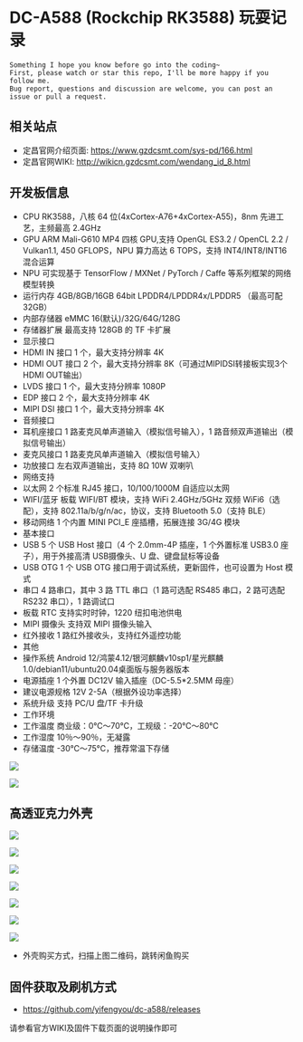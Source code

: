 # DC-A588 (Rockchip RK3588) 玩耍记录

```
Something I hope you know before go into the coding~
First, please watch or star this repo, I'll be more happy if you follow me.
Bug report, questions and discussion are welcome, you can post an issue or pull a request.
```

## 相关站点

* 定昌官网介绍页面: <https://www.gzdcsmt.com/sys-pd/166.html>
* 定昌官网WIKI: <http://wikicn.gzdcsmt.com/wendang_id_8.html>

## 开发板信息

- CPU	RK3588，八核 64 位(4xCortex-A76+4xCortex-A55)，8nm 先进工艺，主频最高 2.4GHz
- GPU	ARM Mali-G610 MP4 四核 GPU,支持 OpenGL ES3.2 / OpenCL 2.2 / Vulkan1.1, 450 GFLOPS，NPU 算力高达 6 TOPS，支持 INT4/INT8/INT16 混合运算
- NPU	可实现基于 TensorFlow / MXNet / PyTorch / Caffe 等系列框架的网络模型转换
- 运行内存	4GB/8GB/16GB 64bit LPDDR4/LPDDR4x/LPDDR5 （最高可配 32GB）
- 内部存储器	eMMC 16(默认)/32G/64G/128G
- 存储器扩展	最高支持 128GB 的 TF 卡扩展
- 显示接口	
- HDMI IN 接口	1 个，最大支持分辨率 4K
- HDMI OUT 接口	2 个，最大支持分辨率 8K（可通过MIPIDSI转接板实现3个HDMI OUT输出）
- LVDS 接口	1 个，最大支持分辨率 1080P
- EDP 接口	2 个，最大支持分辨率 4K
- MIPI DSI 接口	1 个，最大支持分辨率 4K
- 音频接口	
- 耳机座接口	1 路麦克风单声道输入（模拟信号输入），1 路音频双声道输出（模拟信号输出）
- 麦克风接口	1 路麦克风单声道输入（模拟信号输入）
- 功放接口	左右双声道输出，支持 8Ω 10W 双喇叭
- 网络支持	
- 以太网	2 个标准 RJ45 接口，10/100/1000M 自适应以太网
- WIFI/蓝牙	板载 WIFI/BT 模块，支持 WiFi 2.4GHz/5GHz 双频 WiFi6（选配），支持 802.11a/b/g/n/ac，协议，支持 Bluetooth 5.0（支持 BLE）
- 移动网络	1 个内置 MINI PCI_E 座插槽，拓展连接 3G/4G 模块
- 基本接口	
- USB	5 个 USB Host 接口（4 个 2.0mm-4P 插座，1 个外置标准 USB3.0 座子），用于外接高清 USB摄像头、U 盘、键盘鼠标等设备
- USB OTG	1 个 USB OTG 接口用于调试系统，更新固件，也可设置为 Host 模式
- 串口	4 路串口，其中 3 路 TTL 串口（1 路可选配 RS485 串口，2 路可选配 RS232 串口），1 路调试口
- 板载 RTC	支持实时时钟，1220 纽扣电池供电
- MIPI 摄像头	支持双 MIPI 摄像头输入
- 红外接收	1 路红外接收头，支持红外遥控功能
- 其他	
- 操作系统	Android 12/鸿蒙4.12/银河麒麟v10sp1/星光麒麟1.0/debian11/ubuntu20.04桌面版与服务器版本
- 电源插座	1 个外置 DC12V 输入插座（DC-5.5*2.5MM 母座）
- 建议电源规格	12V 2-5A（根据外设功率选择）
- 系统升级	支持 PC/U 盘/TF 卡升级
- 工作环境	
- 工作温度	商业级：0℃～70℃，工规级：-20℃～80℃
- 工作湿度	10％～90％，无凝露
- 存储温度	-30℃～75℃，推荐常温下存储


![](./images/35963504844900.png)

![](./images/35977500411700.png)

## 高透亚克力外壳

![](./images/35421843402500.jpg)

![](./images/35445084599100.jpg)

![](./images/35461258484000.jpg)

![](./images/35468174325900.jpg)

![](./images/35577966413000.png)

![](./images/35872867354600.png)

![](./images/36048105672800.png)

* 外壳购买方式，扫描上图二维码，跳转闲鱼购买

## 固件获取及刷机方式

* <https://github.com/yifengyou/dc-a588/releases>

请参看官方WIKI及固件下载页面的说明操作即可









